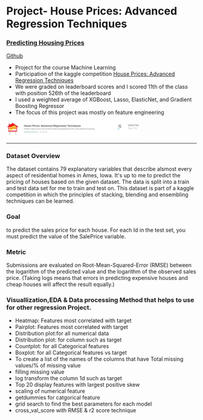 # Project- House Prices: Advanced Regression Techniques
###  [Predicting Housing Prices](https://github.com/connectkishan1/Projects/blob/master/House%20Prices%20Advanced%20Regression%20Techniques/House_Prices_Advanced_Regression_Techniques.ipynb)
[Github](https://github.com/connectkishan1/Projects/blob/master/House%20Prices%20Advanced%20Regression%20Techniques/House_Prices_Advanced_Regression_Techniques.ipynb)

* Project for the course Machine Learning
* Participation of the kaggle competition [House Prices: Advanced Regression Techniques](https://www.kaggle.com/c/house-prices-advanced-regression-techniques/)
* We were graded on leaderboard scores and I scored 11th of the class with position 526th of the leaderboard
* I used a weighted average of XGBoost, Lasso, ElasticNet, and Gradient Boosting Regressor
* The focus of this project was mostly on feature engineering


<img src="https://github.com/connectkishan1/Projects/blob/master/Personal%20Project/Docs/pic/kaggle.JPG" width="70%"/>

---
### Dataset Overview
The dataset contains 79 explanatory variables that describe alsmost every aspect of residential homes in Ames, Iowa. It's up to me to predict the pricing of houses based on the given dataset. The data is split into a train and test data set for me to train and test on.
This dataset is part of a kaggle competition in which the principles of stacking, blending and ensembling techniques can be learned.

### Goal
to predict the sales price for each house. For each Id in the test set, you must predict the value of the SalePrice variable. 

### Metric
Submissions are evaluated on Root-Mean-Squared-Error (RMSE) between the logarithm of the predicted value and the logarithm of the observed sales price.
(Taking logs means that errors in predicting expensive houses and cheap houses will affect the result equally.)

### Visuallization,EDA & Data processing Method that helps to use for other regression Project.
* Heatmap: Features most correlated with target
* Pairplot: Features most correlated with target
* Distribution plot:for all numerical data
* Distribution plot: for column such as target
* Countplot: for all Categorical features
* Boxplot: for all Categorical features vs target
* To create a list of the names of the columns that have Total missing values/% of missing value
* filling missing value
* log transform the column 1d such as target 
* Top 20 display features with largest positive skew
* scaling of numerical feature
* getdummies for catgorical feature
* grid search to find the best parameters for each model
* cross_val_score with RMSE & r2 score technique


